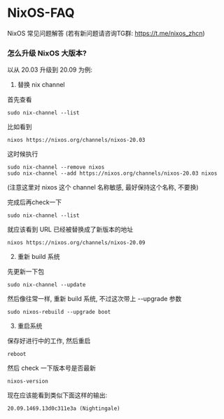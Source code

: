 # NixOS-FAQ
NixOS 常见问题解答  (若有新问题请咨询TG群: https://t.me/nixos_zhcn)


### 怎么升级 NixOS 大版本?

以从 20.03 升级到 20.09 为例:

1. 替换 nix channel

首先查看

```
sudo nix-channel --list
```

比如看到

```
nixos https://nixos.org/channels/nixos-20.03
```

这时候执行

```
sudo nix-channel --remove nixos
sudo nix-channel --add https://nixos.org/channels/nixos-20.03 nixos
```

(注意这里对 nixos 这个 channel 名称敏感, 最好保持这个名称, 不要换)


完成后再check一下

```
sudo nix-channel --list
```

就应该看到 URL 已经被替换成了新版本的地址

```
nixos https://nixos.org/channels/nixos-20.09
```

2. 重新 build 系统

先更新一下包

```
sudo nix-channel --update
```

然后像往常一样, 重新 build 系统, 不过这次带上 --upgrade 参数

```
sudo nixos-rebuild --upgrade boot
```

3. 重启系统

保存好进行中的工作, 然后重启

```
reboot
```

然后 check 一下版本号是否最新

```
nixos-version
```

现在应该能看到类似下面这样的输出:

```
20.09.1469.13d0c311e3a (Nightingale)
```
